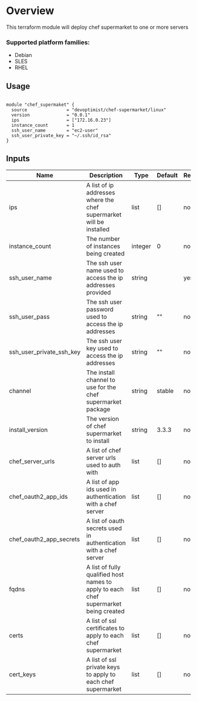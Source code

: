 # Overview
This terraform module will deploy chef supermarket to one or more servers

### Supported platform families:
 * Debian
 * SLES
 * RHEL

## Usage

```hcl

module "chef_supermaket" {
  source               = "devoptimist/chef-supermarket/linux"
  version              = "0.0.1"
  ips                  = ["172.16.0.23"]
  instance_count       = 1
  ssh_user_name        = "ec2-user"
  ssh_user_private_key = "~/.ssh/id_rsa"
}
```

## Inputs

| Name | Description | Type | Default | Required |
|------|-------------|------|---------|----------|
|ips|A list of ip addresses where the chef supermarket will be installed|list|[]|no|
|instance_count|The number of instances being created| integer |0|no|
|ssh_user_name|The ssh user name used to access the ip addresses provided|string||yes|
|ssh_user_pass|The ssh user password used to access the ip addresses|string|""|no|
|ssh_user_private_ssh_key|The ssh user key used to access the ip addresses|string|""|no|
|channel|The install channel to use for the chef supermarket package|string|stable|no|
|install_version|The version of chef supermarket to install|string|3.3.3|no|
|chef_server_urls|A list of chef server urls used to auth with|list|[]|no|
|chef_oauth2_app_ids| A list of app ids used in authentication with a chef server|list|[]|no|
|chef_oauth2_app_secrets| A list of oauth secrets used in authentication with a chef server|list|[]|no|
|fqdns|A list of fully qualified host names to apply to each chef supermarket being created|list|[]|no|
|certs|A list of ssl certificates to apply to each chef supermarket|list|[]|no|
|cert_keys|A list of ssl private keys to apply to each chef supermarket|list|[]|no|
